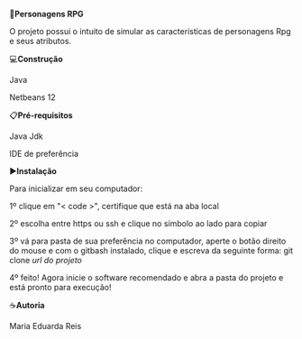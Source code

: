 🎯**Personagens RPG**

O projeto possui o intuito de simular as características de personagens Rpg e seus atributos.

💻**Construção**

Java 

Netbeans 12

📋**Pré-requisitos**

Java Jdk

IDE de preferência

▶️**Instalação**

Para inicializar em seu computador:

1º clique em "< code >", certifique que está na aba local

2º escolha entre https ou ssh e clique no símbolo ao lado para copiar

3º vá para pasta de sua preferência no computador, aperte o botão direito do mouse e com o gitbash
instalado, clique e escreva da seguinte forma: git clone *url do projeto*

4º feito! Agora inicie o software recomendado e abra a pasta do projeto e está pronto para execução!

☕**Autoria**

Maria Eduarda Reis





